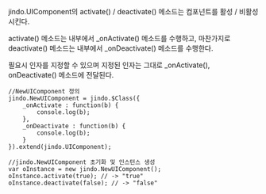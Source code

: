jindo.UIComponent의 activate() / deactivate() 메소드는 컴포넌트를 활성 / 비활성시킨다.

activate() 메소드는 내부에서 _onActivate() 메소드를 수행하고, 마찬가지로 deactivate() 메소드는 내부에서 _onDeactivate() 메소드를 수행한다.

필요시 인자를 지정할 수 있으며 지정된 인자는 그대로 _onActivate(), onDeactivate() 메소드에 전달된다.

	//NewUIComponent 정의
	jindo.NewUIComponent = jindo.$Class({
	    _onActivate : function(b) {
	        console.log(b);
	    },
	    _onDeactivate : function(b) {
	        console.log(b);
	    }
	}).extend(jindo.UIComponent);
	 
	//jindo.NewUIComponent 초기화 및 인스턴스 생성
	var oInstance = new jindo.NewUIComponent();
	oInstance.activate(true); // -> "true"
	oInstance.deactivate(false); // -> "false"
